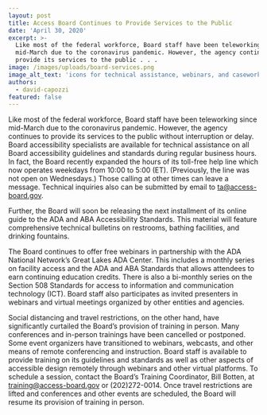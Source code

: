 ```yaml
---
layout: post
title: Access Board Continues to Provide Services to the Public
date: 'April 30, 2020'
excerpt: >-
  Like most of the federal workforce, Board staff have been teleworking since
  mid-March due to the coronavirus pandemic. However, the agency continues to
  provide its services to the public . . .
image: /images/uploads/board-services.png
image_alt_text: 'icons for technical assistance, webinars, and casework'
authors:
  - david-capozzi
featured: false
---
```


Like most of the federal workforce, Board staff have been teleworking since mid-March due to the coronavirus pandemic. However, the agency continues to provide its services to the public without interruption or delay. Board accessibility specialists are available for technical assistance on all Board accessibility guidelines and standards during regular business hours. In fact, the Board recently expanded the hours of its toll-free help line which now operates weekdays from 10:00 to 5:00 (ET). (Previously, the line was not open on Wednesdays.) Those calling at other times can leave a message. Technical inquiries also can be submitted by email to [ta@access-board.gov](mailto:ta@access-board.gov).

Further, the Board will soon be releasing the next installment of its online guide to the ADA and ABA Accessibility Standards. This material will feature comprehensive technical bulletins on restrooms, bathing facilities, and drinking fountains.

The Board continues to offer free webinars in partnership with the ADA National Network’s Great Lakes ADA Center. This includes a monthly series on facility access and the ADA and ABA Standards that allows attendees to earn continuing education credits. There is also a bi-monthly series on the Section 508 Standards for access to information and communication technology (ICT). Board staff also participates as invited presenters in webinars and virtual meetings organized by other entities and agencies.

Social distancing and travel restrictions, on the other hand, have significantly curtailed the Board’s provision of training in person. Many conferences and in-person trainings have been cancelled or postponed. Some event organizers have transitioned to webinars, webcasts, and other means of remote conferencing and instruction. Board staff is available to provide training on its guidelines and standards as well as other aspects of accessible design remotely through webinars and other virtual platforms. To schedule a session, contact the Board’s Training Coordinator, Bill Botten, at [training@access-board.gov](mailto:training@access-board.gov) or (202)272-0014. Once travel restrictions are lifted and conferences and other events are scheduled, the Board will resume its provision of training in person.
